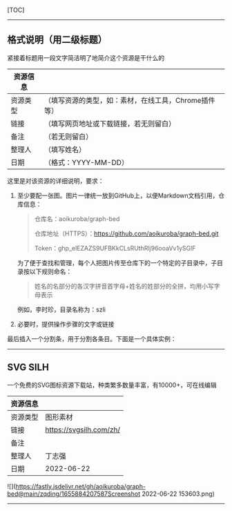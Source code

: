 [TOC]

---

## 格式说明（用二级标题）

紧接着标题用一段文字简洁明了地简介这个资源是干什么的

| 资源信息 |                                    |
| -------- | ---------------------------------- |
| 资源类型 | （填写资源的类型，如：素材，在线工具，Chrome插件等） |
| 链接     | （填写网页地址或下载链接，若无则留白） |
| 备注     | （若无则留白） |
| 整理人 | （填写姓名） |
| 日期 | （格式：YYYY-MM-DD） |

这里是对该资源的详细说明，要求：

1. 至少要配一张图。图片一律统一放到GitHub上，以便Markdown文档引用，仓库信息：

   > 仓库名：aoikuroba/graph-bed
   >
   > 仓库地址（HTTPS）：https://github.com/aoikuroba/graph-bed.git
   >
   > Token：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

   为了便于查找和管理，每个人把图片传至仓库下的一个特定的子目录中，子目录按以下规则命名：

   > 姓名的名部分的各汉字拼音首字母+姓名的姓部分的全拼，均用小写字母表示
   
   例如，李时珍，目录名称为：szli

2. 必要时，提供操作步骤的文字或链接

最后插入一个分割条，用于分割各条目。下面是一个具体实例：

---

## SVG SILH

一个免费的SVG图标资源下载站，种类繁多数量丰富，有10000+，可在线编辑

| 资源信息 |                                    |
| -------- | ---------------------------------- |
| 资源类型 | 图形素材                    |
| 链接     | <https://svgsilh.com/zh/> |
| 备注     |                                    |
| 整理人 | 丁志强 |
| 日期 | 2022-06-22 |

![](https://fastly.jsdelivr.net/gh/aoikuroba/graph-bed@main/zqding/1655884207587Screenshot 2022-06-22 153603.png)

---
